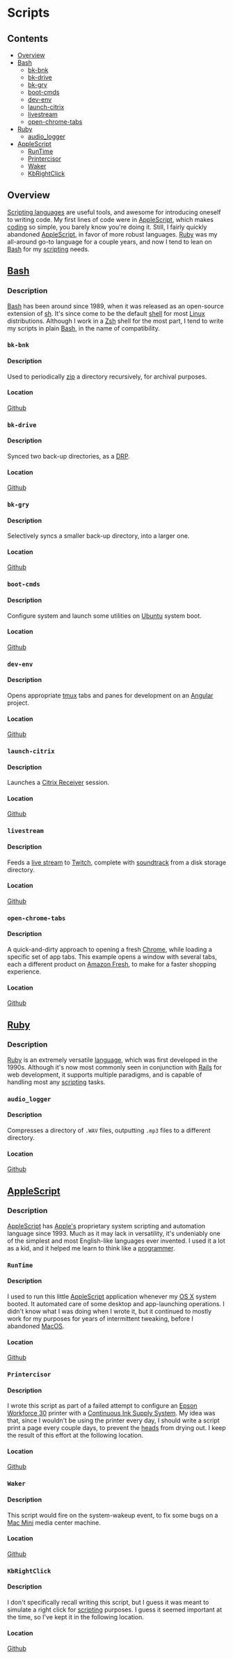 # Scripts

## Contents
- [Overview](#overview)
- [Bash](#bash)
  - [bk-bnk](#bk-bnk)
  - [bk-drive](#bk-drive)
  - [bk-gry](#bk-gry)
  - [boot-cmds](#boot-cmds)
  - [dev-env](#dev-env)
  - [launch-citrix](#launch-citrix)
  - [livestream](#livestream)
  - [open-chrome-tabs](#open-chrome-tabs)
- [Ruby](#ruby)
  - [audio_logger](#audio_logger)
- [AppleScript](#applescript)
  - [RunTime](#runtime)
  - [Printercisor](#printercisor)
  - [Waker](#waker)
  - [KbRightClick](#kbrightclick)

## Overview
[Scripting languages](https://en.wikipedia.org/wiki/Scripting_language) are useful tools, and awesome for introducing oneself to writing code. My first lines of code were in [AppleScript](https://en.wikipedia.org/wiki/AppleScript), which makes [coding](https://en.wikipedia.org/wiki/Computer_programming) so simple, you barely know you're doing it. Still, I fairly quickly abandoned [AppleScript](https://en.wikipedia.org/wiki/AppleScript), in favor of more robust languages. [Ruby](https://www.ruby-lang.org/en/) was my all-around go-to language for a couple years, and now I tend to lean on [Bash](https://www.gnu.org/software/bash/) for my [scripting](https://en.wikipedia.org/wiki/Scripting_language) needs.

## [Bash](https://www.gnu.org/software/bash/)

### Description
[Bash](https://www.gnu.org/software/bash/) has been around since 1989, when it was released as an open-source extension of [sh](https://en.wikipedia.org/wiki/Shell_script). It's since come to be the default [shell](https://en.wikipedia.org/wiki/Shell_(computing)) for most [Linux](https://www.linux.org/) distributions. Although I work in a [Zsh](https://en.wikipedia.org/wiki/Z_shell) shell for the most part, I tend to write my scripts in plain [Bash](https://www.gnu.org/software/bash/), in the name of compatibility.

### `bk-bnk`

#### Description
Used to periodically [zip](https://en.wikipedia.org/wiki/Zip_(file_format)) a directory recursively, for archival purposes.

#### Location
[Github](https://github.com/efournier92/Notes/master/Scripts/Bash/.bk-bnk.bash)

### `bk-drive`

#### Description
Synced two back-up directories, as a [DRP](https://en.wikipedia.org/wiki/Disaster_recovery_and_business_continuity_auditing#Disaster_recovery_plan).

#### Location
[Github](https://github.com/efournier92/Notes/Scripts/Bash/.bk-drive.bash)

### `bk-gry`

#### Description
Selectively syncs a smaller back-up directory, into a larger one.

#### Location
[Github](https://github.com/efournier92/Notes/Scripts/Bash/.bk-gry.bash)

### `boot-cmds`

#### Description
Configure system and launch some utilities on [Ubuntu](https://ubuntu.com/) system boot.

#### Location
[Github](
https://github.com/efournier92/Notes/Scripts/Bash/.boot-cmds.bash)

### `dev-env`

#### Description
Opens appropriate [tmux](https://github.com/tmux/tmux/wiki) tabs and panes for development on an [Angular](https://angular.io/) project.

#### Location
[Github](https://github.com/efournier92/Notes/Scripts/Bash/.dev-env.bash)

### `launch-citrix`

#### Description
Launches a [Citrix Receiver](https://en.wikipedia.org/wiki/Citrix_Receiver) session.

#### Location
[Github](https://github.com/efournier92/Notes/Scripts/Bash/.launch-citrix.bash)

### `livestream`

#### Description
Feeds a [live stream](https://en.wikipedia.org/wiki/Live_streaming) to [Twitch](https://www.twitch.tv/), complete with [soundtrack](https://en.wikipedia.org/wiki/Soundtrack) from a disk storage directory.

#### Location
[Github](
https://github.com/efournier92/Notes/Scripts/Bash/.livestream.bash)

### `open-chrome-tabs`

#### Description
A quick-and-dirty approach to opening a fresh [Chrome](https://www.google.com/chrome/), while loading a specific set of app tabs. This example opens a window with several tabs, each a different product on [Amazon Fresh](https://www.amazon.com/AmazonFresh), to make for a faster shopping experience.

#### Location
[Github](
https://github.com/efournier92/Notes/Scripts/Bash/.open-chrome-tabs)

## [Ruby](https://www.ruby-lang.org/en/)

### Description
[Ruby](https://www.ruby-lang.org/en/) is an extremely versatile [language](https://en.wikipedia.org/wiki/Programming_language), which was first developed in the 1990s. Although it's now most commonly seen in conjunction with [Rails](https://rubyonrails.org/) for web development, it supports multiple paradigms, and is capable of handling most any [scripting](https://en.wikipedia.org/wiki/Scripting_language) tasks.

### `audio_logger`

#### Description
Compresses a directory of `.WAV` files, outputting `.mp3` files to a different directory.

#### Location
[Github](
https://github.com/efournier92/Notes/Scripts/Ruby/audio_logger.rb)

## [AppleScript](https://en.wikipedia.org/wiki/AppleScript)

### Description
[AppleScript](https://en.wikipedia.org/wiki/AppleScript) has [Apple's](https://www.apple.com/) proprietary system scripting and automation language since 1993. Much as it may lack in versatility, it's undeniably one of the simplest and most English-like languages ever invented. I used it a lot as a kid, and it helped me learn to think like a [programmer](https://en.wikipedia.org/wiki/Programmer).

### `RunTime`

#### Description
I used to run this little [AppleScript](https://en.wikipedia.org/wiki/AppleScript) application whenever my [OS X](https://en.wikipedia.org/wiki/MacOS) system booted. It automated care of some desktop and app-launching operations. I didn't know what I was doing when I wrote it, but it continued to mostly work for my purposes for years of intermittent tweaking, before I abandoned [MacOS](https://en.wikipedia.org/wiki/MacOS).

#### Location
[Github](https://github.com/efournier92/Notes/Scripts/AppleScript/RunTime.scpt)

### `Printercisor`

#### Description
I wrote this script as part of a failed attempt to configure an [Epson Workforce 30](https://files.support.epson.com/pdf/wf30__/wf30__qg.pdf) printer with a [Continuous Ink Supply System](https://en.wikipedia.org/wiki/Continuous_ink_system). My idea was that, since I wouldn't be using the printer every day, I should write a script print a page every couple days, to prevent the [heads](https://en.wikipedia.org/wiki/Inkjet_printing#Disposable_head) from drying out. I keep the result of this effort at the following location.

#### Location
[Github](https://github.com/efournier92/Notes/tree/master/Scripts/AppleScript/Printercisor)

### `Waker`

#### Description
This script would fire on the system-wakeup event, to fix some bugs on a [Mac Mini](https://en.wikipedia.org/wiki/Mac_Mini#2nd_generation_(Intel-based,_2006-2009)) media center machine.

#### Location
[Github](https://github.com/efournier92/Notes/Scripts/AppleScript/Waker.scpt)

### `KbRightClick`

#### Description
I don't specifically recall writing this script, but I guess it was meant to simulate a right click for [scripting](https://en.wikipedia.org/wiki/Scripting_language) purposes. I guess it seemed important at the time, so I've kept it in the following location.

#### Location
[Github](https://github.com/efournier92/Notes/blob/master/Scripts/AppleScript/KbRightClick/)

